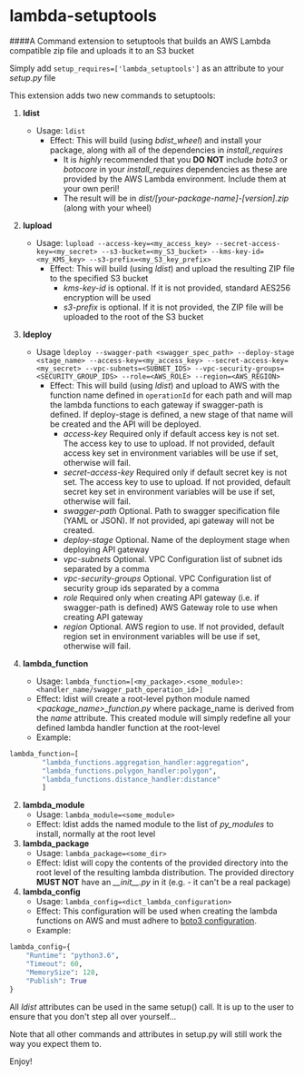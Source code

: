 # lambda-setuptools

####A Command extension to setuptools that builds an AWS Lambda compatible zip file and uploads it to an S3 bucket

Simply add `setup_requires=['lambda_setuptools']` as an attribute to your _setup.py_ file

This extension adds two new commands to setuptools:

1. **ldist**
    * Usage: `ldist`
        * Effect: This will build (using _bdist_wheel_) and install your package, along with all of the dependencies in _install_requires_
            * It is _highly_ recommended that you **DO NOT** include _boto3_ or _botocore_ in your _install_requires_ dependencies as these are provided by the AWS Lambda environment. Include them at your own peril! 
            * The result will be in _dist/[your-package-name]-[version].zip_ (along with your wheel)
2. **lupload**
    * Usage: `lupload --access-key=<my_access_key> --secret-access-key=<my_secret> --s3-bucket=<my_S3_bucket> --kms-key-id=<my_KMS_key> --s3-prefix=<my_S3_key_prefix>`
        * Effect: This will build (using _ldist_) and upload the resulting ZIP file to the specified S3 bucket
            * _kms-key-id_ is optional. If it is not provided, standard AES256 encryption will be used
            * _s3-prefix_ is optional. If it is not provided, the ZIP file will be uploaded to the root of the S3 bucket
3. **ldeploy**
    * Usage `ldeploy --swagger-path <swagger_spec_path> --deploy-stage <stage_name> --access-key=<my_access_key> --secret-access-key=<my_secret> --vpc-subnets=<SUBNET_IDS> --vpc-security-groups=<SECURITY_GROUP_IDS> --role=<AWS_ROLE> --region=<AWS_REGION>`
        * Effect: This will build (using _ldist_) and upload to AWS with the function name defined in `operationId` for each path and will map the lambda functions to each gateway if swagger-path is defined. If deploy-stage is defined, a new stage of that name will be created and the API will be deployed.
            * *access-key*            Required only if default access key is not set. The access key to use to upload. If not provided, default access key set in environment variables will be use if set, otherwise will fail.
            * *secret-access-key*     Required only if default secret key is not set. The access key to use to upload. If not provided, default secret key set in environment variables will be use if set, otherwise will fail.
            * *swagger-path*          Optional. Path to swagger specification file (YAML or JSON). If not provided, api gateway will not be created.
            * *deploy-stage*          Optional. Name of the deployment stage when deploying API gateway
            * *vpc-subnets*           Optional. VPC Configuration list of subnet ids separated by a comma
            * *vpc-security-groups*   Optional. VPC Configuration list of security group ids separated by a comma
            * *role*                  Required only when creating API gateway (i.e. if swagger-path is defined) AWS Gateway role to use when creating API gateway
            * *region*                Optional. AWS region to use. If not provided, default region set in environment variables will be use if set, otherwise will fail.


1. **lambda_function**
    * Usage: `lambda_function=[<my_package>.<some_module>:<handler_name/swagger_path_operation_id>]`
    * Effect: ldist will create a root-level python module named *<package_name>_function.py* where package_name is derived from the _name_ attribute. This created module will simply redefine all your defined lambda handler function at the root-level
    * Example:
```python
lambda_function=[
        "lambda_functions.aggregation_handler:aggregation",
        "lambda_functions.polygon_handler:polygon",
        "lambda_functions.distance_handler:distance"
        ]
```
2. **lambda_module**
    * Usage: `lambda_module=<some_module>`
    * Effect: ldist adds the named module to the list of _py_modules_ to install, normally at the root level
3. **lambda_package**
    * Usage: `lambda_package=<some_dir>`
    * Effect: ldist will copy the contents of the provided directory into the root level of the resulting lambda distribution. The provided directory **MUST NOT** have an *\_\_init__.py* in it (e.g. - it can't be a real package)
4. **lambda_config**
    * Usage: `lambda_config=<dict_lambda_configuration>`
    * Effect: This configuration will be used when creating the lambda functions on AWS and must adhere to [boto3 configuration](http://boto3.readthedocs.io/en/latest/reference/services/lambda.html#Lambda.Client.create_function).
    * Example:
```python
lambda_config={
    "Runtime": "python3.6",
    "Timeout": 60,
    "MemorySize": 128,
    "Publish": True
}
```

All _ldist_ attributes can be used in the same setup() call. It is up to the user to ensure that you don't step all over yourself...

Note that all other commands and attributes in setup.py will still work the way you expect them to.

Enjoy!


